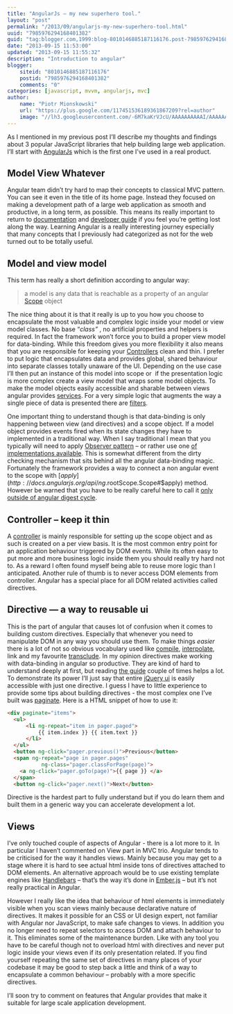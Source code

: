 ```yaml
---
title: "AngularJs – my new superhero tool."
layout: "post"
permalink: "/2013/09/angularjs-my-new-superhero-tool.html"
uuid: "7985976294168401382"
guid: "tag:blogger.com,1999:blog-8010146885187116176.post-7985976294168401382"
date: "2013-09-15 11:53:00"
updated: "2013-09-15 11:55:32"
description: "Introduction to angular"
blogger:
    siteid: "8010146885187116176"
    postid: "7985976294168401382"
    comments: "0"
categories: [javascript, mvvm, angularjs, mvc]
author:
    name: "Piotr Mionskowski"
    url: "https://plus.google.com/117451536189361867209?rel=author"
    image: "//lh3.googleusercontent.com/-6M7kaKrVJcU/AAAAAAAAAAI/AAAAAAAAAGE/QI7pFI1vNEA/s512-c/photo.jpg"
---
```


As I mentioned in my previous post I’ll describe my thoughts and findings about 3 popular JavaScript libraries that help building large web application. I’ll start with [AngularJs](http://angularjs.org/) which is the first one I’ve used in a real product.

## Model View Whatever

Angular team didn’t try hard to map their concepts to classical MVC pattern. You can see it even in the title of its home page. Instead they focused on making a development path of a large web application as smooth and productive, in a long term, as possible. This means its really important to return to [documentation](http://docs.angularjs.org/api/) and [developer guide](http://docs.angularjs.org/guide/) if you feel you’re getting lost along the way. Learning Angular is a really interesting journey especially that many concepts that I previously had categorized as not for the web turned out to be totally useful.

## Model and view model

This term has really a short definition according to angular way:

> a model is any data that is reachable as a property of an angular [Scope](http://docs.angularjs.org/guide/scope) object

The nice thing about it is that it really is up to you how you choose to encapsulate the most valuable and complex logic inside your model or view model classes. No base “_class”_ , no artificial properties and helpers is required. In fact the framework won’t force you to build a proper view model for data-binding. While this freedom gives you more flexibility it also means that you are responsible for keeping your [Controllers](http://docs.angularjs.org/guide/dev_guide.mvc.understanding_controller) clean and thin. I prefer to put logic that encapsulates data and provides global, shared behaviour into separate classes totally unaware of the UI. Depending on the use case I’ll then put an instance of this model into scope or  if the presentation logic is more complex create a view model that wraps some model objects. To make the model objects easily accessible and sharable between views angular provides [services](http://docs.angularjs.org/guide/dev_guide.services). For a very simple logic that augments the way a single piece of data is presented there are [filters](http://docs.angularjs.org/guide/dev_guide.templates.filters).

One important thing to understand though is that data-binding is only happening between view (and directives) and a scope object. If a model object provides events fired when its state changes they have to implemented in a traditional way. When I say traditional I mean that you typically will need to apply [Observer pattern](http://en.wikipedia.org/wiki/Observer_pattern) – or rather use one [of implementations available](https://github.com/js-coder/observable). This is somewhat different from the dirty checking mechanism that sits behind all the angular data-binding magic. Fortunately the framework provides a way to connect a non angular event to the scope with [$apply](http://docs.angularjs.org/api/ng.$rootScope.Scope#$apply) method. However be warned that you have to be really careful here to call it [only outside of angular digest cycle](http://stackoverflow.com/questions/12729122/prevent-error-digest-already-in-progress-when-calling-scope-apply).

## Controller – keep it thin

A [controller](http://docs.angularjs.org/guide/dev_guide.mvc.understanding_controller) is mainly responsible for setting up the scope object and as such is created on a per view basis. It is the most common entry point for an application behaviour triggered by DOM events. While its often easy to put more and more business logic inside them you should really try hard not to. As a reward I often found myself being able to reuse more logic than I anticipated. Another rule of thumb is to never access DOM elements from controller. Angular has a special place for all DOM related activities called directives.

## Directive — a way to reusable ui

This is the part of angular that causes lot of confusion when it comes to building custom directives. Especially that whenever you need to manipulate DOM in any way you should use them. To make things _easier_ there is a lot of not so obvious vocabulary used like [compile](http://docs.angularjs.org/api/ng.$compile), [interpolate](http://docs.angularjs.org/api/ng.$interpolate), link and my favourite [transclude](http://docs.angularjs.org/guide/directive). In my opinion directives make working with data-binding in angular so productive. They are kind of hard to understand deeply at first, but reading [the guide](http://docs.angularjs.org/guide/directive) couple of times helps a lot. To demonstrate its power I’ll just say that entire [jQuery ui](http://jqueryui.com/) is easily accessible with just one directive. I guess I have to little experience to provide some tips about building directives - the most complex one I’ve built was [paginate](http://jsfiddle.net/YShcw/1/). Here is a HTML snippet of how to use it:  

```html
<div paginate="items">
  <ul>
      <li ng-repeat="item in pager.paged">
          {{ item.index }} {{ item.text }} 
      </li>
  </ul>
  <button ng-click="pager.previous()">Previous</button>
  <span ng-repeat="page in pager.pages"
           ng-class="pager.classForPage(page)">
    <a ng-click="pager.goTo(page)">{{ page }} </a>
  </span>
  <button ng-click="pager.next()">Next</button>
```

Directive is the hardest part to fully understand but if you do learn them and built them in a generic way you can accelerate development a lot.

## Views

I’ve only touched couple of aspects of Angular - there is a lot more to it. In particular I haven’t commented on View part in MVC trio. Angular tends to be criticised for the way it handles views. Mainly because you may get to a stage where it is hard to see actual html inside tons of directives attached to DOM elements. An alternative approach would be to use existing template engines like [Handlebars](http://handlebarsjs.com/) – that’s the way it’s done in [Ember.js](http://emberjs.com/) – but it’s not really practical in Angular.

However I really like the idea that behaviour of html elements is immediately visible when you scan views mainly because declarative nature of directives. It makes it possible for an CSS or UI design expert, not familiar with Angular nor JavaScript, to make safe changes to views. In addition you no longer need to repeat selectors to access DOM and attach behaviour to it. This eliminates some of the maintenance burden. Like with any tool you have to be careful though not to overload html with directives and never put logic inside your views even if its only presentation related. If you find yourself repeating the same set of directives in many places of your codebase it may be good to step back a little and think of a way to encapsulate a common behaviour – probably with a more specific directives.

I’ll soon try to comment on features that Angular provides that make it suitable for large scale application development.